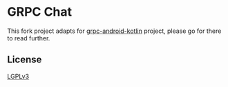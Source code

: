 # GRPC Chat

This fork project adapts for [grpc-android-kotlin](https://github.com/Jacksgong/grpc-android-kotlin) project, please go for there to read further.

## License

[LGPLv3](https://www.gnu.org/licenses/lgpl.html)

